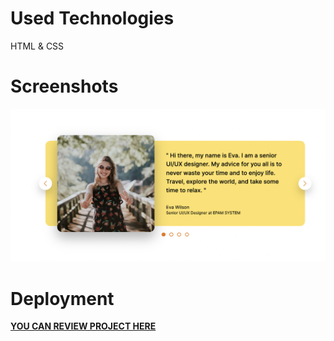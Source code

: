 # Used Technologies 

HTML & CSS 

# Screenshots

<img src=Carousel-screenshot.png>

# Deployment 

 <a href="https://khatiachip.github.io/Carousel-Project/"> <strong >YOU CAN REVIEW PROJECT HERE </strong> </a>
